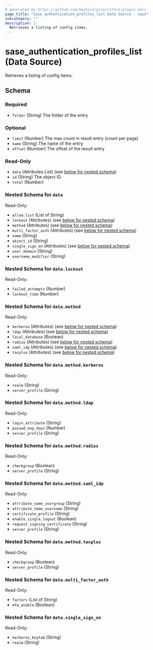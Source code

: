 ```yaml
---
# generated by https://github.com/hashicorp/terraform-plugin-docs
page_title: "sase_authentication_profiles_list Data Source - sase"
subcategory: ""
description: |-
  Retrieves a listing of config items.
---
```


# sase_authentication_profiles_list (Data Source)

Retrieves a listing of config items.



<!-- schema generated by tfplugindocs -->
## Schema

### Required

- `folder` (String) The folder of the entry

### Optional

- `limit` (Number) The max count in result entry (count per page)
- `name` (String) The name of the entry
- `offset` (Number) The offset of the result entry

### Read-Only

- `data` (Attributes List) (see [below for nested schema](#nestedatt--data))
- `id` (String) The object ID.
- `total` (Number)

<a id="nestedatt--data"></a>
### Nested Schema for `data`

Read-Only:

- `allow_list` (List of String)
- `lockout` (Attributes) (see [below for nested schema](#nestedatt--data--lockout))
- `method` (Attributes) (see [below for nested schema](#nestedatt--data--method))
- `multi_factor_auth` (Attributes) (see [below for nested schema](#nestedatt--data--multi_factor_auth))
- `name` (String)
- `object_id` (String)
- `single_sign_on` (Attributes) (see [below for nested schema](#nestedatt--data--single_sign_on))
- `user_domain` (String)
- `username_modifier` (String)

<a id="nestedatt--data--lockout"></a>
### Nested Schema for `data.lockout`

Read-Only:

- `failed_attempts` (Number)
- `lockout_time` (Number)


<a id="nestedatt--data--method"></a>
### Nested Schema for `data.method`

Read-Only:

- `kerberos` (Attributes) (see [below for nested schema](#nestedatt--data--method--kerberos))
- `ldap` (Attributes) (see [below for nested schema](#nestedatt--data--method--ldap))
- `local_database` (Boolean)
- `radius` (Attributes) (see [below for nested schema](#nestedatt--data--method--radius))
- `saml_idp` (Attributes) (see [below for nested schema](#nestedatt--data--method--saml_idp))
- `tacplus` (Attributes) (see [below for nested schema](#nestedatt--data--method--tacplus))

<a id="nestedatt--data--method--kerberos"></a>
### Nested Schema for `data.method.kerberos`

Read-Only:

- `realm` (String)
- `server_profile` (String)


<a id="nestedatt--data--method--ldap"></a>
### Nested Schema for `data.method.ldap`

Read-Only:

- `login_attribute` (String)
- `passwd_exp_days` (Number)
- `server_profile` (String)


<a id="nestedatt--data--method--radius"></a>
### Nested Schema for `data.method.radius`

Read-Only:

- `checkgroup` (Boolean)
- `server_profile` (String)


<a id="nestedatt--data--method--saml_idp"></a>
### Nested Schema for `data.method.saml_idp`

Read-Only:

- `attribute_name_usergroup` (String)
- `attribute_name_username` (String)
- `certificate_profile` (String)
- `enable_single_logout` (Boolean)
- `request_signing_certificate` (String)
- `server_profile` (String)


<a id="nestedatt--data--method--tacplus"></a>
### Nested Schema for `data.method.tacplus`

Read-Only:

- `checkgroup` (Boolean)
- `server_profile` (String)



<a id="nestedatt--data--multi_factor_auth"></a>
### Nested Schema for `data.multi_factor_auth`

Read-Only:

- `factors` (List of String)
- `mfa_enable` (Boolean)


<a id="nestedatt--data--single_sign_on"></a>
### Nested Schema for `data.single_sign_on`

Read-Only:

- `kerberos_keytab` (String)
- `realm` (String)


